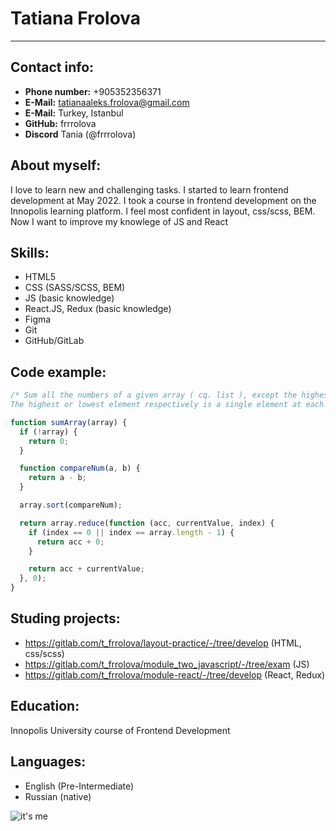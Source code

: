 # Tatiana Frolova

---

## Contact info:

- **Phone number:** +905352356371
- **E-Mail:** tatianaaleks.frolova@gmail.com
- **E-Mail:** Turkey, Istanbul
- **GitHub:** frrrolova
- **Discord** Tania (@frrrolova)

## About myself:

I love to learn new and challenging tasks. I started to learn frontend development at May 2022. I took a course in frontend development on the Innopolis learning platform. I feel most confident in layout, css/scss, BEM. Now I want to improve my knowlege of JS and React

## Skills:

- HTML5
- CSS (SASS/SCSS, BEM)
- JS (basic knowledge)
- React.JS, Redux (basic knowledge)
- Figma
- Git
- GitHub/GitLab

## Code example:

```javascript
/* Sum all the numbers of a given array ( cq. list ), except the highest and the lowest element ( by value, not by index! ).
The highest or lowest element respectively is a single element at each edge, even if there are more than one with the same value.*/

function sumArray(array) {
  if (!array) {
    return 0;
  }

  function compareNum(a, b) {
    return a - b;
  }

  array.sort(compareNum);

  return array.reduce(function (acc, currentValue, index) {
    if (index == 0 || index == array.length - 1) {
      return acc + 0;
    }

    return acc + currentValue;
  }, 0);
}
```

## Studing projects:

- https://gitlab.com/t_frrolova/layout-practice/-/tree/develop (HTML, css/scss)
- https://gitlab.com/t_frrolova/module_two_javascript/-/tree/exam (JS)
- https://gitlab.com/t_frrolova/module-react/-/tree/develop (React, Redux)

## Education:

Innopolis University course of Frontend Development

## Languages:

- English (Pre-Intermediate)
- Russian (native)

![it's me](https://lh3.googleusercontent.com/u/0/drive-viewer/AFDK6gOO2-cXTzyzWnoEpPO1ONeRnZw3vWkjHUmcbzDbarMdjcv82hHqZ9tfngl_K6Z-OnxOrgGPJyXh1jCQmV8ETrq39XS9=w1920-h902)
